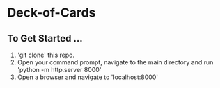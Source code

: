 # Deck-of-Cards

## To Get Started ...

1. 'git clone' this repo.
2. Open your command prompt, navigate to the main directory and run 'python -m http.server 8000'
3. Open a browser and navigate to 'localhost:8000'

